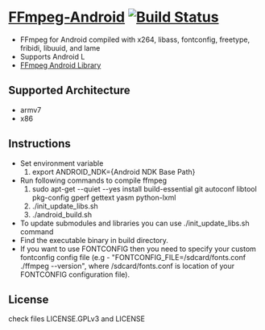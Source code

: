 [FFmpeg-Android](http://hiteshsondhi88.github.io/ffmpeg-android/) [![Build Status](https://travis-ci.org/brarcher/ffmpeg-android.svg?branch=master)](https://travis-ci.org/brarcher/ffmpeg-android)
==============

* FFmpeg for Android compiled with x264, libass, fontconfig, freetype, fribidi, libuuid, and lame
* Supports Android L
* [FFmpeg Android Library](https://github.com/brarcher/ffmpeg-android-java)

Supported Architecture
----
* armv7
* x86

Instructions
----
* Set environment variable
  1. export ANDROID_NDK={Android NDK Base Path}
* Run following commands to compile ffmpeg
  1. sudo apt-get --quiet --yes install build-essential git autoconf libtool pkg-config gperf gettext yasm python-lxml
  2. ./init_update_libs.sh
  3. ./android_build.sh
* To update submodules and libraries you can use ./init_update_libs.sh command
* Find the executable binary in build directory.
* If you want to use FONTCONFIG then you need to specify your custom fontconfig config file (e.g - "FONTCONFIG_FILE=/sdcard/fonts.conf ./ffmpeg --version", where /sdcard/fonts.conf is location of your FONTCONFIG configuration file).

License
----
  check files LICENSE.GPLv3 and LICENSE
